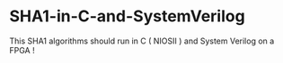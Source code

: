 # SHA1-in-C-and-SystemVerilog
This SHA1 algorithms should run in C ( NIOSII ) and System Verilog on a FPGA !
